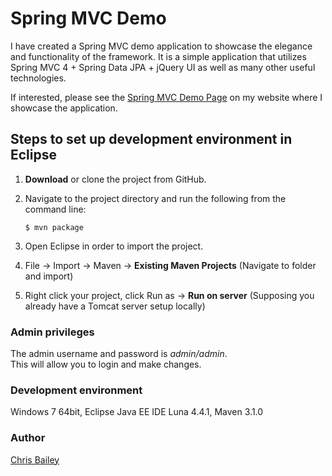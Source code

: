 Spring MVC Demo
===============

I have created a Spring MVC demo application to showcase the elegance and functionality of the framework.  It is a simple application that utilizes Spring MVC 4 + Spring Data JPA + jQuery UI as well as many other useful technologies.

If interested, please see the [Spring MVC Demo Page](http://chrisbaileydeveloper.com/projects/springmvc/) on my website where I showcase the application.

## Steps to set up development environment in Eclipse ##
1. **Download** or clone the project from GitHub.  
2. Navigate to the project directory and run the following from the command line:
  
    `$ mvn package`

3.	Open Eclipse in order to import the project.
4.	File -> Import -> Maven -> **Existing Maven Projects** (Navigate to folder and import)  

5.	Right click your project, click Run as -> **Run on server** (Supposing you already have a Tomcat server setup locally)

### Admin privileges ###
The admin username and password is *admin/admin*.  
This will allow you to login and make changes.

### Development environment ###
Windows 7 64bit, Eclipse Java EE IDE Luna 4.4.1, Maven 3.1.0

### Author ###
[Chris Bailey](http://www.chrisbaileydeveloper.com)